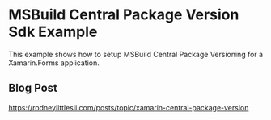 # MSBuild Central Package Version Sdk Example

This example shows how to setup MSBuild Central Package Versioning for a Xamarin.Forms application.

## Blog Post
https://rodneylittlesii.com/posts/topic/xamarin-central-package-version
